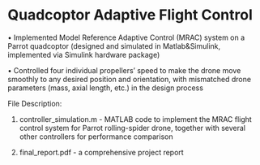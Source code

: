# Quadcoptor Adaptive Flight Control
•	Implemented Model Reference Adaptive Control (MRAC) system on a Parrot quadcoptor (designed and simulated in Matlab&Simulink, implemented via Simulink hardware package)

•	Controlled four individual propellers’ speed to make the drone move smoothly to any desired position and orientation, with  mismatched drone parameters (mass, axial length, etc.) in the design process

File Description:
1. controller_simulation.m - MATLAB code to implement the MRAC flight control system for Parrot rolling-spider drone, together with several other controllers for performance comparison

2. final_report.pdf - a comprehensive project report
